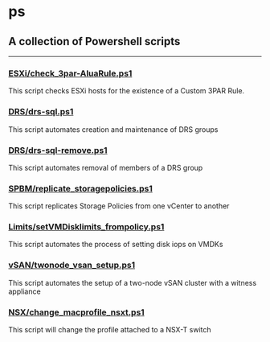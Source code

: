 # ps

## A collection of Powershell scripts

---

### [ESXi/check_3par-AluaRule.ps1](ESXi/check_3par-AluaRule.ps1)
This script checks ESXi hosts for the existence of a Custom 3PAR Rule.


### [DRS/drs-sql.ps1](DRS/drs-sql.ps1)
This script automates creation and maintenance of DRS groups


### [DRS/drs-sql-remove.ps1](DRS/drs-sql-remove.ps1)
This script automates removal of members of a DRS group


### [SPBM/replicate_storagepolicies.ps1](SPBM/replicate_storagepolicies.ps1)
This script replicates Storage Policies from one vCenter to another

### [Limits/setVMDisklimits_frompolicy.ps1](Limits/setVMDisklimits_frompolicy.ps1)
This script automates the process of setting disk iops on VMDKs

### [vSAN/twonode_vsan_setup.ps1](vSAN/twonode_vsan_setup.ps1)
This script automates the setup of a two-node vSAN cluster with a witness appliance

### [NSX/change_macprofile_nsxt.ps1](nsx/change_macprofile_nsxt.ps1)
This script will change the profile attached to a NSX-T switch
